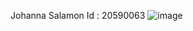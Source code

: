 Johanna Salamon Id : 20590063
![image](https://user-images.githubusercontent.com/43257844/45526239-f08fb880-b808-11e8-9e2d-d326f30600ec.png)
